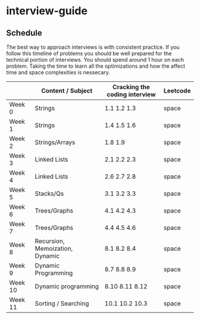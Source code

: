# interview-guide

## Schedule
The best way to approach interviews is with consistent practice. If you follow this timeline of problems you should be well prepared for the technical portion of interviews. You should spend around 1 hour on each problem. Taking the time to learn all the optimizations and how the affect time and space complexities is nessecary. 

|         | Content / Subject               | Cracking the coding interview | Leetcode |
|---------|---------------------------------|-------------------------------|----------|
| Week 0  | Strings                         | 1.1 1.2 1.3                   | space    |
| Week 1  | Strings                         | 1.4 1.5 1.6                   | space    |
| Week 2  | Strings/Arrays                  | 1.8 1.9                       | space    |
| Week 3  | Linked Lists                    | 2.1 2.2 2.3                   | space    |
| Week 4  | Linked Lists                    | 2.6 2.7 2.8                   | space    |
| Week 5  | Stacks/Qs                       | 3.1 3.2 3.3                   | space    |
| Week 6  | Trees/Graphs                    | 4.1 4.2 4.3                   | space    |
| Week 7  | Trees/Graphs                    | 4.4 4.5 4.6                   | space    |
| Week 8  | Recursion, Memoization, Dynamic | 8.1 8.2 8.4                   | space    |
| Week 9  | Dynamic Programming             | 8.7 8.8 8.9                   | space    |
| Week 10 | Dynamic programming             | 8.10 8.11 8.12                | space    |
| Week 11 | Sorting / Searching             | 10.1 10.2 10.3                | space    |

